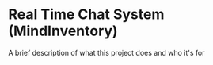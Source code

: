 
# Real Time Chat System (MindInventory)

A brief description of what this project does and who it's for

